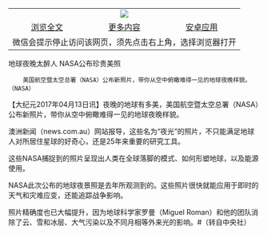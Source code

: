 

<table>
  <tr>
    <td align="center" colspan="3">
      <a href="https://github.com/ogate/ogate/blob/master/README.md"><img src="https://cloud.githubusercontent.com/assets/11880933/13434984/f430fae2-e012-11e5-814f-c2df1e82b247.jpg"/></a>
    </td>
  </tr>
  <tr>
    <td align="center">
      <a href="https://s3.ap-south-1.amazonaws.com/ogatem/oGate.htm?c817439&from=oNote">浏览全文</a>
    </td>
    <td align="center">
      <a href="https://s3.ap-south-1.amazonaws.com/ogatem/oGate.htm?from=oNote">更多内容</a>
    </td>
    <td align="center">
      <a href="https://raw.githubusercontent.com/ogate/up/master/ogate.apk">安卓应用</a>
    </td>
  </tr>
  <tr>
    <td align="center" colspan="3">
      微信会提示停止访问该网页，须先点击右上角，选择浏览器打开
    </td>
  </tr>
</table>    



地球夜晚太醉人 NASA公布珍贵美照






        美国航空暨太空总署（NASA）公布新照片，带你从空中俯瞰难得一见的地球夜晚样貌。（NASA）




【大纪元2017年04月13日讯】夜晚的地球有多美，美国航空暨太空总署（NASA）公布新照片，带你从空中俯瞰难得一见的地球夜晚样貌。


澳洲新闻（news.com.au）网站报导，这些名为“夜光”的照片，不只能满足地球人对所居住星球的好奇心，还是25年来重要的研究工具。


这些NASA捕捉到的照片呈现出人类在全球落脚的模式、如何形塑地球，以及能源使用。


NASA此次公布的地球夜景照是去年所观测到的。这些照片很快就能应用于即时的天气和灾难应变，还能追踪战争影响。





照片精确度也已大幅提升，因为地球科学家罗曼（Miguel Roman）和他的团队消除了云、雪和冰层、大气污染以及不同月相等外来光的影响。#（转自中央社）



